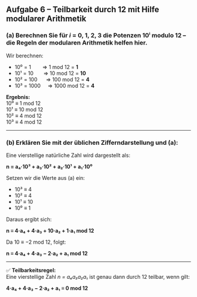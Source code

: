 ## Aufgabe 6 – Teilbarkeit durch 12 mit Hilfe modularer Arithmetik

### (a) Berechnen Sie für *i* = 0, 1, 2, 3 die Potenzen 10ⁱ modulo 12 – die Regeln der modularen Arithmetik helfen hier.

Wir berechnen:

- 10⁰ = 1        ⇒ 1 mod 12 = **1**  
- 10¹ = 10       ⇒ 10 mod 12 = **10**  
- 10² = 100      ⇒ 100 mod 12 = **4**  
- 10³ = 1000     ⇒ 1000 mod 12 = **4**

**Ergebnis:**  
10⁰ ≡ 1 mod 12  
10¹ ≡ 10 mod 12  
10² ≡ 4 mod 12  
10³ ≡ 4 mod 12

---

### (b) Erklären Sie mit der üblichen Zifferndarstellung und (a):

Eine vierstellige natürliche Zahl wird dargestellt als:

**n = a₄·10³ + a₃·10² + a₂·10¹ + a₁·10⁰**

Setzen wir die Werte aus (a) ein:

- 10³ ≡ 4  
- 10² ≡ 4  
- 10¹ ≡ 10  
- 10⁰ ≡ 1

Daraus ergibt sich:

**n ≡ 4·a₄ + 4·a₃ + 10·a₂ + 1·a₁ mod 12**

Da 10 ≡ −2 mod 12, folgt:

**n ≡ 4·a₄ + 4·a₃ − 2·a₂ + a₁ mod 12**

---

✅ **Teilbarkeitsregel:**  
Eine vierstellige Zahl *n = a₄a₃a₂a₁* ist genau dann durch 12 teilbar, wenn gilt:

**4·a₄ + 4·a₃ − 2·a₂ + a₁ ≡ 0 mod 12**
